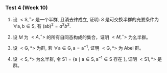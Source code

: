 ### Test 4 (Week 10)

1. 设 $<\mathrm{S}, ^\circ>$ 是一个半群, 且消去律成立, 证明: $S$ 是可交换半群的充要条件为 $\forall \mathrm{a}, \mathrm{b} \in \mathrm{S}$, 有 $(\mathrm{ab})^{2}=a^{2} b^{2}$.













2. 设 $M$ 为 $<A, ^\circ>$ 的所有自同态构成的集合，证明 $<M, ^\circ>$ 为幺半群。













3. 设 $<\mathrm{G}, *>$ 为群, 若 $\forall \mathrm{a} \in \mathrm{G}, \mathrm{a}=\mathrm{a}^{-1}$, 证明 $<\mathrm{G}, *>$ 为 Abel 群。













4. 设 $<\mathrm{S}, *>$ 为幺半群, 令 $\mathrm{S} 1=\left\{\mathrm{a} \mid \mathrm{a} \in \mathrm{S}, \mathrm{a}^{-1} \in \mathrm{S}\right.$ 存在 $\}$, 证明 $<\mathrm{S} 1, *>$ 是群。